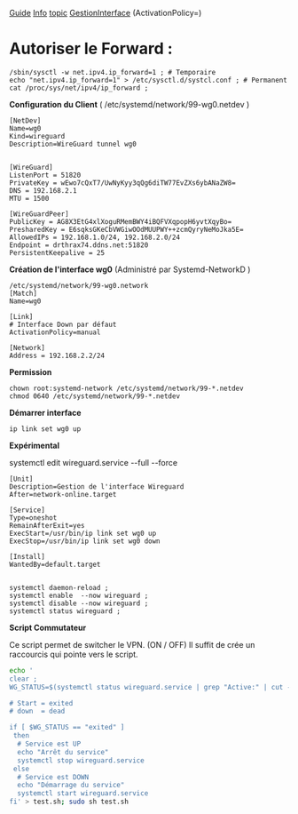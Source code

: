 [Guide](https://www.freedesktop.org/software/systemd/man/systemd.network.html)
[Info](https://github.com/systemd/systemd/blob/a2088fd025deb90839c909829e27eece40f7fce4/NEWS)
[topic](https://qastack.fr/server/753977/how-to-properly-permanent-enable-ip-forwarding-in-linux-with-systemd)
[GestionInterface](https://man.archlinux.org/man/systemd.network.5) (ActivationPolicy=)

# Autoriser le Forward :
```
/sbin/sysctl -w net.ipv4.ip_forward=1 ; # Temporaire 
echo "net.ipv4.ip_forward=1" > /etc/sysctl.d/systcl.conf ; # Permanent
cat /proc/sys/net/ipv4/ip_forward ; 
```


**Configuration du Client** ( /etc/systemd/network/99-wg0.netdev )
```
[NetDev]
Name=wg0
Kind=wireguard
Description=WireGuard tunnel wg0


[WireGuard]
ListenPort = 51820
PrivateKey = wEwo7cQxT7/UwNyKyy3qQg6diTW77EvZXs6ybANaZW8=
DNS = 192.168.2.1
MTU = 1500

[WireGuardPeer]
PublicKey = AG8X3EtG4xlXoguRMemBWY4iBQFVXqpopH6yvtXqyBo=
PresharedKey = E6sqksGKeCbVWGiwOOdMUUPWY++zcmQyryNeMoJka5E=
AllowedIPs = 192.168.1.0/24, 192.168.2.0/24
Endpoint = drthrax74.ddns.net:51820
PersistentKeepalive = 25
```


**Création de l'interface wg0** (Administré par Systemd-NetworkD )
```
/etc/systemd/network/99-wg0.network
[Match]
Name=wg0

[Link]
# Interface Down par défaut
ActivationPolicy=manual

[Network]
Address = 192.168.2.2/24
```

**Permission**
```
chown root:systemd-network /etc/systemd/network/99-*.netdev
chmod 0640 /etc/systemd/network/99-*.netdev
```

**Démarrer interface**
```
ip link set wg0 up
```


**Expérimental**

systemctl edit wireguard.service --full --force

```
[Unit]
Description=Gestion de l'interface Wireguard
After=network-online.target

[Service]
Type=oneshot
RemainAfterExit=yes
ExecStart=/usr/bin/ip link set wg0 up
ExecStop=/usr/bin/ip link set wg0 down

[Install]
WantedBy=default.target


systemctl daemon-reload ;
systemctl enable  --now wireguard ;
systemctl disable --now wireguard ;
systemctl status wireguard ;
```


**Script Commutateur**

Ce script permet de switcher le VPN. (ON / OFF)
Il suffit de crée un raccourcis qui pointe vers le script.

````bash
echo '
clear ;
WG_STATUS=$(systemctl status wireguard.service | grep "Active:" | cut -c22-27)

# Start = exited
# down  = dead

if [ $WG_STATUS == "exited" ]
 then
  # Service est UP
  echo "Arrêt du service"
  systemctl stop wireguard.service  
 else
  # Service est DOWN
  echo "Démarrage du service"
  systemctl start wireguard.service
fi' > test.sh; sudo sh test.sh


````
